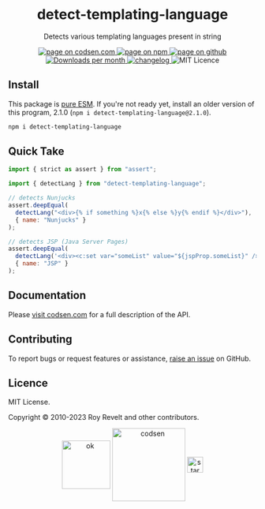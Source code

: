 <h1 align="center">detect-templating-language</h1>

<p align="center">Detects various templating languages present in string</p>

<p align="center">
  <a href="https://codsen.com/os/detect-templating-language" rel="nofollow noreferrer noopener">
    <img src="https://img.shields.io/badge/-codsen-blue?style=flat-square" alt="page on codsen.com">
  </a>
  <a href="https://www.npmjs.com/package/detect-templating-language" rel="nofollow noreferrer noopener">
    <img src="https://img.shields.io/badge/-npm-blue?style=flat-square" alt="page on npm">
  </a>
  <a href="https://github.com/codsen/codsen/tree/main/packages/detect-templating-language" rel="nofollow noreferrer noopener">
    <img src="https://img.shields.io/badge/-github-blue?style=flat-square" alt="page on github">
  </a>
  <a href="https://npmcharts.com/compare/detect-templating-language?interval=30" rel="nofollow noreferrer noopener" target="_blank">
    <img src="https://img.shields.io/npm/dm/detect-templating-language.svg?style=flat-square" alt="Downloads per month">
  </a>
  <a href="https://codsen.com/os/detect-templating-language/changelog" rel="nofollow noreferrer noopener">
    <img src="https://img.shields.io/badge/changelog-here-brightgreen?style=flat-square" alt="changelog">
  </a>
  <img src="https://img.shields.io/badge/licence-MIT-brightgreen.svg?style=flat-square" alt="MIT Licence">
</p>

## Install

This package is [pure ESM](https://gist.github.com/sindresorhus/a39789f98801d908bbc7ff3ecc99d99c). If you're not ready yet, install an older version of this program, 2.1.0 (`npm i detect-templating-language@2.1.0`).

```bash
npm i detect-templating-language
```

## Quick Take

```js
import { strict as assert } from "assert";

import { detectLang } from "detect-templating-language";

// detects Nunjucks
assert.deepEqual(
  detectLang("<div>{% if something %}x{% else %}y{% endif %}</div>"),
  { name: "Nunjucks" }
);

// detects JSP (Java Server Pages)
assert.deepEqual(
  detectLang('<div><c:set var="someList" value="${jspProp.someList}" /></div>'),
  { name: "JSP" }
);
```

## Documentation

Please [visit codsen.com](https://codsen.com/os/detect-templating-language/) for a full description of the API.

## Contributing

To report bugs or request features or assistance, [raise an issue](https://github.com/codsen/codsen/issues/new/choose) on GitHub.

## Licence

MIT License.

Copyright © 2010-2023 Roy Revelt and other contributors.

<p align="center"><img src="https://codsen.com/images/png-codsen-ok.png" width="98" alt="ok" align="center"> <img src="https://codsen.com/images/png-codsen-1.png" width="148" alt="codsen" align="center"> <img src="https://codsen.com/images/png-codsen-star-small.png" width="32" alt="star" align="center"></p>
